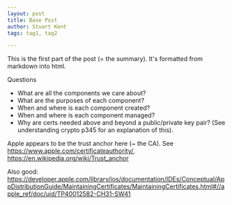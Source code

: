 ```yaml
---
layout: post
title: Base Post
author: Stuart Kent
tags: tag1, tag2

---
```


This is the first part of the post (= the summary). It's formatted from markdown into html.

<!--more-->

Questions

- What are all the components we care about?
- What are the purposes of each component?
- When and where is each component created?
- When and where is each component managed?
- Why are certs needed above and beyond a public/private key pair? (See understanding crypto p345 for an explanation of this).

Apple appears to be the trust anchor here (~ the CA). See https://www.apple.com/certificateauthority/, https://en.wikipedia.org/wiki/Trust_anchor

Also good: https://developer.apple.com/library/ios/documentation/IDEs/Conceptual/AppDistributionGuide/MaintainingCertificates/MaintainingCertificates.html#//apple_ref/doc/uid/TP40012582-CH31-SW41